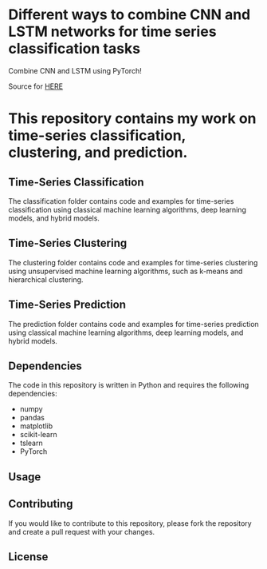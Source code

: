 # Different ways to combine CNN and LSTM networks for time series classification tasks
Combine CNN and LSTM using PyTorch!

Source for [HERE](https://medium.com/@mixanyy/different-ways-to-combine-cnn-and-lstm-networks-for-time-series-classification-tasks-b03fc37e91b6)

# This repository contains my work on time-series classification, clustering, and prediction.

## Time-Series Classification
The classification folder contains code and examples for time-series classification using classical machine learning algorithms, deep learning models, and hybrid models.

## Time-Series Clustering
The clustering folder contains code and examples for time-series clustering using unsupervised machine learning algorithms, such as k-means and hierarchical clustering.

## Time-Series Prediction
The prediction folder contains code and examples for time-series prediction using classical machine learning algorithms, deep learning models, and hybrid models.

## Dependencies
The code in this repository is written in Python and requires the following dependencies:
- numpy
- pandas
- matplotlib
- scikit-learn
- tslearn
- PyTorch
## Usage

## Contributing
If you would like to contribute to this repository, please fork the repository and create a pull request with your changes.
## License
